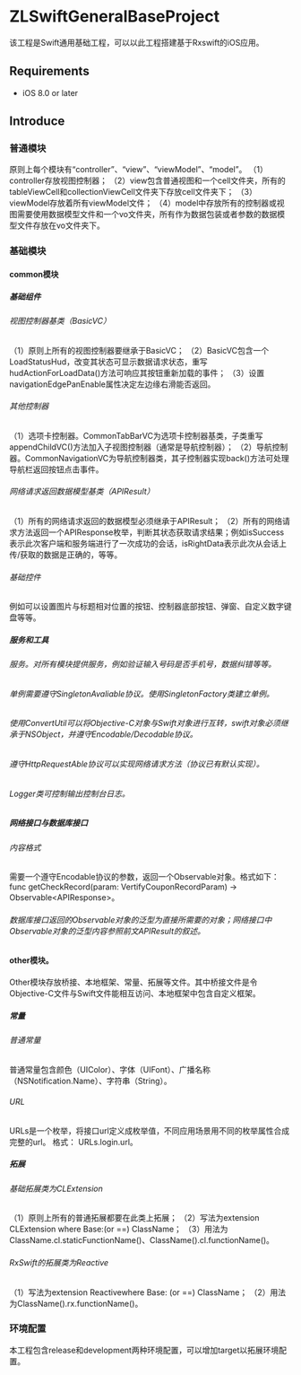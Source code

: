 # ZLSwiftGeneralBaseProject
该工程是Swift通用基础工程，可以以此工程搭建基于Rxswift的iOS应用。

## Requirements

- iOS 8.0 or later

## Introduce

### 普通模块
原则上每个模块有“controller”、“view”、“viewModel”、“model”。
（1）controller存放视图控制器；
（2）view包含普通视图和一个cell文件夹，所有的tableViewCell和collectionViewCell文件夹下存放cell文件夹下；
（3）viewModel存放着所有viewModel文件；
（4）model中存放所有的控制器或视图需要使用数据模型文件和一个vo文件夹，所有作为数据包装或者参数的数据模型文件存放在vo文件夹下。
### 基础模块
#### common模块
##### 基础组件
###### 视图控制器基类（BasicVC）
（1）原则上所有的视图控制器要继承于BasicVC；
（2）BasicVC包含一个LoadStatusHud，改变其状态可显示数据请求状态，重写hudActionForLoadData()方法可响应其按钮重新加载的事件；
（3）设置navigationEdgePanEnable属性决定左边缘右滑能否返回。
###### 其他控制器
（1）选项卡控制器。CommonTabBarVC为选项卡控制器基类，子类重写appendChildVC()方法加入子视图控制器（通常是导航控制器）；
（2）导航控制器。CommonNavigationVC为导航控制器类，其子控制器实现back()方法可处理导航栏返回按钮点击事件。
###### 网络请求返回数据模型基类（APIResult）
（1）所有的网络请求返回的数据模型必须继承于APIResult；
（2）所有的网络请求方法返回一个APIResponse枚举，判断其状态获取请求结果；例如isSuccess表示此次客户端和服务端进行了一次成功的会话，isRightData表示此次从会话上传/获取的数据是正确的，等等。
###### 基础控件
例如可以设置图片与标题相对位置的按钮、控制器底部按钮、弹窗、自定义数字键盘等等。
##### 服务和工具
###### 服务。对所有模块提供服务，例如验证输入号码是否手机号，数据纠错等等。
###### 单例需要遵守SingletonAvaliable协议。使用SingletonFactory类建立单例。
###### 使用ConvertUtil可以将Objective-C对象与Swift对象进行互转，swift对象必须继承于NSObject，并遵守Encodable/Decodable协议。
###### 遵守HttpRequestAble协议可以实现网络请求方法（协议已有默认实现）。
###### Logger类可控制输出控制台日志。
##### 网络接口与数据库接口
###### 内容格式
需要一个遵守Encodable协议的参数，返回一个Observable对象。格式如下：
func getCheckRecord(param: VertifyCouponRecordParam) -> Observable<APIResponse<CheckRecordResponse>>。
###### 数据库接口返回的Observable对象的泛型为直接所需要的对象；网络接口中Observable对象的泛型内容参照前文APIResult的叙述。
#### other模块。
Other模块存放桥接、本地框架、常量、拓展等文件。其中桥接文件是令Objective-C文件与Swift文件能相互访问、本地框架中包含自定义框架。
##### 常量
###### 普通常量
普通常量包含颜色（UIColor）、字体（UIFont）、广播名称（NSNotification.Name）、字符串（String）。
###### URL
URLs是一个枚举，将接口url定义成枚举值，不同应用场景用不同的枚举属性合成完整的url。
格式：
URLs.login.url。
##### 拓展
###### 基础拓展类为CLExtension
（1）原则上所有的普通拓展都要在此类上拓展；
（2）写法为extension CLExtension where Base:(or ==) ClassName；
（3）用法为ClassName.cl.staticFunctionName()、ClassName().cl.functionName()。
###### RxSwift的拓展类为Reactive
（1）写法为extension Reactivewhere Base: (or ==) ClassName；
（2）用法为ClassName().rx.functionName()。
### 环境配置
本工程包含release和development两种环境配置，可以增加target以拓展环境配置。
